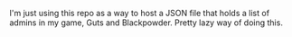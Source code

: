 I'm just using this repo as a way to host a JSON file that holds a list of admins in my game, Guts and Blackpowder.
Pretty lazy way of doing this.
